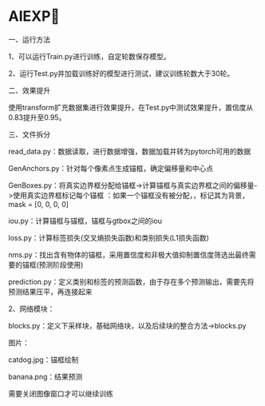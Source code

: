 # AIEXP🏫

一、运行方法

1、可以运行Train.py进行训练，自定轮数保存模型。

2、运行Test.py并加载训练好的模型进行测试，建议训练轮数大于30轮。

二、效果提升

使用transform扩充数据集进行效果提升，在Test.py中测试效果提升，置信度从0.83提升至0.95。

三、文件拆分

read_data.py：数据读取，进行数据增强，数据加载并转为pytorch可用的数据

GenAnchors.py：针对每个像素点生成锚框，确定偏移量和中心点

GenBoxes.py：将真实边界框分配给锚框->计算锚框与真实边界框之间的偏移量->使用真实边界框标记每个锚框 ：如果⼀个锚框没有被分配，，标记其为背景，mask = [0, 0, 0, 0]

iou.py：计算锚框与锚框，锚框与gtbox之间的iou

loss.py：计算标签损失(交叉熵损失函数)和类别损失(L1损失函数)

nms.py：找出含有物体的锚框，采用置信度和非极大值抑制置信度筛选出最终需要的锚框(预测阶段使用)

prediction.py：定义类别和标签的预测函数，由于存在多个预测输出，需要先将预测结果压平，再连接起来

2、网络模块：

blocks.py：定义下采样块，基础网络块，以及后续块的整合方法->blocks.py

图片：

catdog.jpg：锚框绘制

banana.png：结果预测

需要关闭图像窗口才可以继续训练
